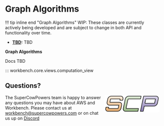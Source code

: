 # Graph Algorithms

!!! tip inline end "Graph Algorithms"
    WIP: These classes are currently actively being developed and are subject to change in both API and functionality over time.
    
- **[TBD](overview.md):** TBD

**Graph Algorithms**

Docs TBD

::: workbench.core.views.computation_view

## Questions?
<img align="right" src="../../../images/scp.png" width="180">

The SuperCowPowers team is happy to answer any questions you may have about AWS and Workbench. Please contact us at [workbench@supercowpowers.com](mailto:workbench@supercowpowers.com) or on chat us up on [Discord](https://discord.gg/WHAJuz8sw8) 


